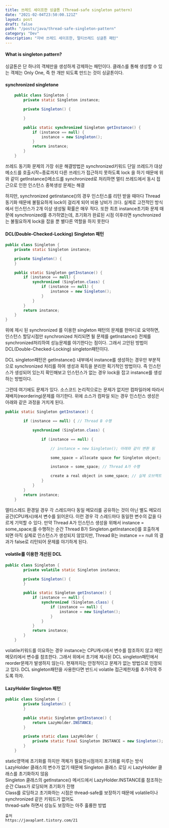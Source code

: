 ```yaml
---
title: 쓰레드 세이프한 싱글톤 (Thread-safe singleton pattern)
date: "2021-02-04T23:50:00.121Z"
layout: post
draft: false
path: "/posts/java/thread-safe-singleton-pattern"
category: "Dev"
description: "자바 쓰레드 세이프한, 멀티쓰레드 싱글톤 패턴"
---
```


#### What is singleton pattern?
싱글톤은 단 하나의 객체만을 생성하게 강제하는 패턴이다.
클래스를 통해 생성할 수 있는 객체는 Only One, 즉 한 개만 되도록 만드는 것이 싱글톤이다.


#### synchronized singletone
```java
    public class Singleton {
        private static Singleton instance;

        private Singleton() {

        }

        public static synchronized Singleton getInstance() {
            if (instance == null) {
                instance = new Singleton();
            }
            return instance;
        }
    }
```
쓰레드 동기화 문제의 가장 쉬운 해결방법은 synchronized키워드
단일 쓰레드가 대상 메소드를 호출시작~종료까지 다른 쓰레드가 접근하지 못하도록 lock 을 하기 때문에 
위와 같이 getInstance()메소드를 synchronized로 처리하면 멀티 쓰레드에서 동시 접근으로 인한 인스턴스 중복생성 문제는 해결


하지만, synchronized getinstance()의 경우 인스턴스를 리턴 받을 때마다 Thread동기화 때문에 불필요하게 lock이 걸리게 되어 비용 낭비가 크다. 실제로 고전적인 방식에서 인스턴스가 2개 이상 생성될 확률은 매우 적다. 또한 최초 instance초기화 문제 때문에 synchronized를 추가하였는데, 초기화가 완료된 시점 이후라면 synchronized는 불필요하게 lock을 잡을 뿐 별다른 역할을 하지 못한다


#### DCL(Double-Checked-Locking) Singleton 패턴
```java
public class Singleton {
    private static Singleton instance;

    private Singleton() {
    }

    public static Singleton getInstance() {
        if (instance == null) {
            synchronized (Singleton.class) {
                if (instance == null) {
                    instance = new Singleton();
                }
            }
        }
        return instance;
    }
}
```

위에 제시 된 synchronized 를 이용한 singleton 패턴의 문제를 한마디로 요약하면, 인스턴스 할당시점만 synchronized 처리되면 될 문제를 getInstance() 전체를 synchronized처리하여 성능문제를 야기한다는 점이다. 그래서 고안된 방법이DCL(Double-Checked-Locking) singleton패턴이다.

DCL singleton패턴은 getInstance() 내부에서 instance를 생성하는 경우만 부분적으로 synchronized 처리를 하여 생성과 획득을 분리한 획기적인 방법이다. 즉 인스턴스가 생성되어 있는지 확인해보고 인스턴스가 없는 경우 lock을 잡고 instance를 생성하는 방법이다.

그런데 여기에도 문제가 있다. 소스코드 논리적으로는 문제가 없지만 컴파일러에 따라서 재배치(reordering)문제를 야기한다.  위에 소스가 컴파일 되는 경우 인스턴스 생성은 아래와 같은 과정을 거치게 된다.


```java
public static Singleton getInstance() {

        if (instance == null) { // Thread B 수행

            synchronized (Singleton.class) {

                if (instance == null) {

                    // instance = new Singleton(); 아래와 같이 변환 됨

                    some_space = allocate space for Singleton object;

                    instance = some_space; // Thread A가 수행

                    create a real object in some_space; // 실제 오브젝트 할당
                }
            }
        }
        return instance;
    }
```

멀티스레드 환경일 경우 각 스레드마다 동일 메모리를 공유하는 것이 아닌 별도 메모리 공간(CPU캐시)에서 변수를 읽어온다. 이런 경우 각 스레드마다 동일한 변수의 값을 다르게 기억할 수 있다. 만약 Thread A가 인스턴스 생성을 위해서 instance = some_space;를 수행하는 순간 Thread B가 Singleton.getInstance()를 호출하게 되면 아직 실제로 인스턴스가 생성되지 않았지만, Thread B는 instance == null 의 결과가 false로 리턴되어 문제를 야기하게 된다.

#### volatile를 이용한 개선된 DCL
```java
public class Singleton {
        private volatile static Singleton instance;

        private Singleton() {
        }

        public static Singleton getInstance() {
            if (instance == null) {
                synchronized (Singleton.class) {
                    if (instance == null) {
                        instance = new Singleton();
                    }
                }
            }
            return instance;
        }
    }
```

volatile키워드를 이요하는 경우 instance는 CPU캐시에서 변수를 참조하지 않고 메인 메모리에서 변수를 참조한다.
그래서 위에서 초기에 제시된 DCL singleton패턴에서 reorder문제가 발생하지 않는다. 현재까지는 안정적이고 문제가 없는 방법으로 인정되고 있다. 
DCL singleton패턴을 사용한다면 반드시 volatile 접근제한자를 추가하여 주도록 하자.

#### LazyHolder Singleton 패턴
```java
public class Singleton {
        private Singleton() {
        }

        public static Singleton getInstance() {
            return LazyHolder.INSTANCE;
        }

        private static class LazyHolder {
            private static final Singleton INSTANCE = new Singleton();
        }
    }
```

static영역에 초기화를 하지만 객체가 필요한시점까지 초기화를 미루는 방식  
LazyHolder 클래스의 변수가 없기 때문에 Singleton 클래스 로딩 시 LazyHolder 클래스를 초기화하지 않음  
Singleton 클래스의 getInstance() 메서드에서 LazyHolder.INSTANCE를 참조하는 순간 Class가 로딩되며 초기화가 진행  
Class를 로딩하고 초기화하는 시점은 thread-safe를 보장하기 때문에 volatile이나 synchronized 같은 키워드가 없어도  
thread-safe 하면서 성능도 보장하는 아주 훌륭한 방법

```
출처
https://javaplant.tistory.com/21
```